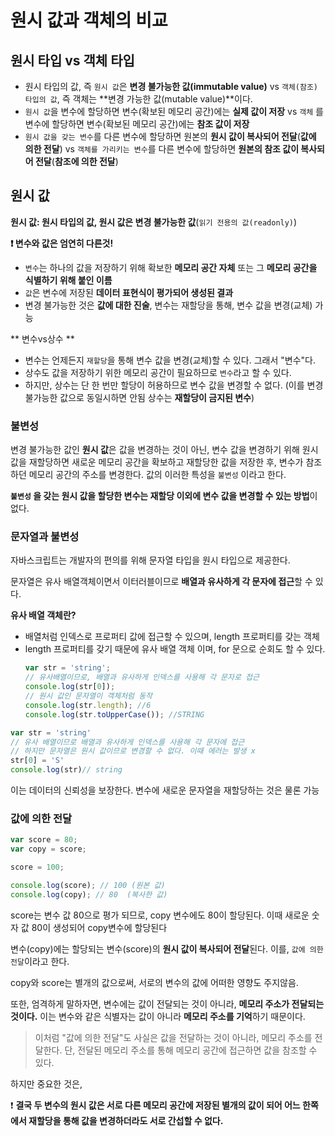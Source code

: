
# 원시 값과 객체의 비교


## 원시 타입 vs 객체 타입
- 원시 타입의 값, 즉 `원시 값`은 **변경 불가능한 값(immutable value)** vs  `객체(참조) 타입의 값`, 즉 객체는 **변경 가능한 값(mutable value)**이다.
- `원시 값`을 변수에 할당하면 변수(확보된 메모리 공간)에는 **실제 값이 저장** vs `객체` 를 변수에 할당하면 변수(확보된 메모리 공간)에는 **참조 값이 저장**
- `원시 값을 갖는 변수`를 다른 변수에 할당하면 원본의 **원시 값이 복사되어 전달**(**값에 의한 전달**)  vs  `객체를 가리키는 변수`를 다른 변수에 할당하면 **원본의 참조 값이 복사되어 전달**(**참조에 의한 전달**)

## 원시 값

**원시 값: 원시 타입의 값, 원시 값은 변경 불가능한 값**(`읽기 전용의 값(readonly)`)

**❗ 변수와 값은 엄연히 다른것!**
- `변수`는 하나의 값을 저장하기 위해 확보한 **메모리 공간 자체** 또는 그 **메모리 공간을 식별하기 위해 붙인 이름**
- `값`은 변수에 저장된 **데이터 표현식이 평가되어 생성된 결과**
- 변경 불가능한 것은 **값에 대한 진술**, 변수는 재할당을 통해, 변수 값을 변경(교체) 가능

** 변수vs상수 **
+ 변수는 언제든지 `재할당`을 통해 변수 값을 변경(교체)할 수 있다. 그래서 "변수"다.
+ 상수도 값을 저장하기 위한 메모리 공간이 필요하므로 `변수`라고 할 수 있다.
+ 하지만, 상수는 단 한 번만 할당이 허용하므로 변수 값을 변경할 수 없다. (이를 변경 불가능한 값으로 동일시하면 안됨 상수는 **재할당이 금지된 변수**)

###  불변성
변경 불가능한 값인 **원시 값**은 값을 변경하는 것이 아닌, 변수 값을 변경하기 위해 원시 값을 재할당하면 새로운 메모리 공간을 확보하고 재할당한 값을 저장한 후, 변수가 참조하던 메모리 공간의 주소를 변경한다. 값의 이러한 특성을 `불변성` 이라고 한다.  

**`불변성` 을 갖는 원시 값을 할당한 변수는 재할당 이외에 변수 값을 변경할 수 있는 방법**이 없다.

### 문자열과 불변성
자바스크립트는 개발자의 편의를 위해 문자열 타입을 원시 타입으로 제공한다.

문자열은 유사 배열객체이면서 이터러블이므로 **배열과 유사하게 각 문자에 접근**할 수 있다.

**유사 배열 객체란?**

- 배열처럼 인덱스로 프로퍼티 값에 접근할 수 있으며, length 프로퍼티를 갖는 객체
- length 프로퍼티를 갖기 때문에 유사 배열 객체 이며, for 문으로 순회도 할 수 있다.
	```js
	var str = 'string';
	// 유사배열이므로, 배열과 유사하게 인덱스를 사용해 각 문자로 접근
	console.log(str[0]);
	// 원시 값인 문자열이 객체처럼 동작
	console.log(str.length); //6
	console.log(str.toUpperCase()); //STRING
	```
```js
var str = 'string'
// 유사 배열이므로 배열과 유사하게 인덱스를 사용해 각 문자에 접근
// 하지만 문자열은 원시 값이므로 변경할 수 없다. 이때 에러는 발생 x
str[0] = 'S'
console.log(str)// string
```
이는 데이터의 신뢰성을 보장한다. 변수에 새로운 문자열을 재할당하는 것은 물론 가능

### 값에 의한 전달
```js
var score = 80;
var copy = score;

score = 100;

console.log(score); // 100 (원본 값)
console.log(copy); // 80  (복사한 값)
```
score는 변수 값 80으로 평가 되므로, copy 변수에도 80이 할당된다. 이때 새로운 숫자 값 80이 생성되어 copy변수에 할당된다

변수(copy)에는 할당되는 변수(score)의 **원시 값이 복사되어 전달**된다. 
 이를,  `값에 의한 전달`이라고 한다.

copy와 score는 별개의 값으로써, 서로의 변수의 값에 어떠한 영향도 주지않음.

또한,
엄격하게 말하자면, 변수에는 값이 전달되는 것이 아니라, **메모리 주소가 전달되는 것이다.**
이는 변수와 같은 식별자는 값이 아니라 **메모리 주소를 기억**하기 때문이다.
> 이처럼 "값에 의한 전달"도 사실은 값을 전달하는 것이 아니라, 메모리 주소를 전달한다. 단, 전달된 메모리 주소를 통해 메모리 공간에 접근하면 값을 참조할 수 있다.

하지만 중요한 것은,

❗ **결국 두 변수의 원시 값은 서로 다른 메모리 공간에 저장된 별개의 값이 되어 어느 한쪽에서 재할당을 통해 값을 변경하더라도 서로 간섭할 수 없다.**